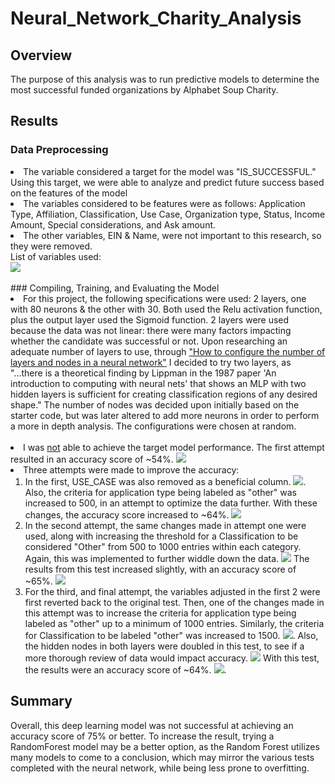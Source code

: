 # Neural_Network_Charity_Analysis
## Overview
The purpose of this analysis was to run predictive models to determine the most successful funded organizations by Alphabet Soup Charity. 

## Results
### Data Preprocessing
<li> The variable considered a target for the model was "IS_SUCCESSFUL." Using this target, we were able to analyze and predict future success based on the features of the model</li>
<li> The variables considered to be features were as follows: Application Type, Affiliation, Classification, Use Case, Organization type, Status, Income Amount, Special considerations, and Ask amount.</li>
<li> The other variables, EIN & Name, were not important to this research, so they were removed. 
</li>
List of variables used: <br> <img src="https://user-images.githubusercontent.com/13009587/151244190-7c395a45-38fc-4f91-8986-3d73ce0e3868.png">
<br><br>
### Compiling, Training, and Evaluating the Model
<li> For this project, the following specifications were used: 2 layers, one with 80 neurons & the other with 30. Both used the Relu activation function, plus the output layer used the Sigmoid function. 2 layers were used because the data was not linear: there were many factors impacting whether the candidate was successful or not. Upon researching an adequate number of layers to use, through <a href="https://machinelearningmastery.com/how-to-configure-the-number-of-layers-and-nodes-in-a-neural-network/">"How to configure the number of layers and nodes in a neural network"</a> I decided to try two layers, as "...there is a theoretical finding by Lippman in the 1987 paper 'An introduction to computing with neural nets' that shows an MLP with two hidden layers is sufficient for creating classification regions of any desired shape." The number of nodes was decided upon initially based on the starter code, but was later altered to add more neurons in order to perform a more in depth analysis. The configurations were chosen at random.</li>
<br>
<li> I was <u>not</u> able to achieve the target model performance. The first attempt resulted in an accuracy score of ~54%. <img src="https://user-images.githubusercontent.com/13009587/151245951-5d58db66-d4c7-4064-9ef1-d6c0b8d0c358.png"></li>
<li> Three attempts were made to improve the accuracy:
  <ol> <li>In the first, USE_CASE was also removed as a beneficial column. <img src="https://user-images.githubusercontent.com/13009587/151246675-8e46704c-458a-403a-9357-d2d853679221.png">. Also, the criteria for application type being labeled as "other" was increased to 500, in an attempt to optimize the data further. With these changes, the accuracy score increased to ~64%. <img src="https://user-images.githubusercontent.com/13009587/151247384-207dba1a-3497-4f16-9bcd-6dc337ebbe9c.png">
    </li> 
  <li> In the second attempt, the same changes made in attempt one were used, along with increasing the threshold for a Classification to be considered "Other" from 500 to 1000 entries within each category. Again, this was implemented to further widdle down the data. <img src="https://user-images.githubusercontent.com/13009587/151247906-6d176063-8f4a-447c-9c02-ef8ac2a97347.png"> The results from this test increased slightly, with an accuracy score of ~65%. <img src="https://user-images.githubusercontent.com/13009587/151248052-234ae334-4ae1-4e21-84ec-d46ba864defe.png">
</li>
<li> For the third, and final attempt, the variables adjusted in the first 2 were first reverted back to the original test. Then, one of the changes made in this attempt was to increase the criteria for application type being labeled as "other" up to a minimum of 1000 entries. Similarly, the criteria for Classification to be labeled "other" was increased to 1500. <img src="https://user-images.githubusercontent.com/13009587/151249823-1a932f4f-fc31-4a07-aa50-b2d96f8ad088.png">. Also, the hidden nodes in both layers were doubled in this test, to see if a more thorough review of data would impact accuracy. <img src="https://user-images.githubusercontent.com/13009587/151250122-f523a230-0153-44d2-ba0f-c48b82615e92.png"> With this test, the results were an accuracy score of ~64%. <img src="https://user-images.githubusercontent.com/13009587/151250558-55f4e8eb-8e1b-4039-90fc-e9971d0e3eeb.png">. </li></ol>
  
  ## Summary
  Overall, this deep learning model was not successful at achieving an accuracy score of 75% or better. To increase the result, trying a RandomForest model may be a better option, as the Random Forest utilizes many models to come to a conclusion, which may mirror the various tests completed with the neural network, while being less prone to overfitting. 
  




